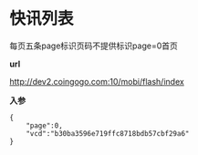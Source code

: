 # 快讯列表 #
每页五条page标识页码不提供标识page=0首页

**url**

http://dev2.coingogo.com:10/mobi/flash/index

**入参**

	{
		"page":0,
		"vcd":"b30ba3596e719ffc8718bdb57cbf29a6"
	}